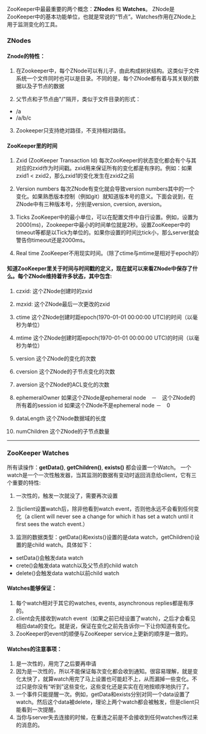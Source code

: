 ZooKeeper中最最重要的两个概念：**ZNodes** 和 **Watches**。
ZNode是ZooKeeper中的基本功能单位，也就是常说的“节点”。Watches作用在ZNode上用于监测变化的工具。

### ZNodes

#### Znode的特性：

1. 在Zookeeper中，每个ZNode可以有儿子，由此构成树状结构。这类似于文件系统一个文件同时也可以是目录。不同的是，每个ZNode都有着与其关联的数据以及子节点的数据

2. 父节点和子节点由"/"隔开，类似于文件目录的形式：
  * /a
  * /a/b/c
3. Zookeeper只支持绝对路径，不支持相对路径。

#### ZooKeeper里的时间

1. Zxid (ZooKeeper Transaction Id)
每次ZooKeeper的状态变化都会有个与其对应的zxid作为时间戳。zxid用来保证所有的变化都是有序的。例如：如果zxid1 < zxid2，那么zxid1的变化发生在zxid2之前

2. Version numbers
每次ZNode有变化就会导致version numbers其中的一个变化。如果熟悉版本控制（例如git）就知道版本号的意义。下面会说到，在ZNode中有三种版本号，分别是version, cversion, aversion。

3. Ticks
ZooKeeper中的最小单位，可以在配置文件中自行设置。例如，设置为2000(ms)，Zookeeper中最小的时间单位就是2秒。设置ZooKeeper中的timeout等都是以Tick为单位的。如果你设置的时间比tick小，那么server就会警告你timeout还是2000ms。

4. Real time
ZooKeeper不用现实时间。（除了ctime与mtime是相对于epoch的）

#### 知道ZooKeeper里关于时间与时间戳的定义，现在就可以来看ZNode中保存了什么。每个ZNode维持着许多状态，其中包含:

1. czxid:
这个ZNode创建时的zxid

2. mzxid:
这个ZNode最后一次更改的zxid

3. ctime
这个ZNode创建时距epoch(1970-01-01 00:00:00 UTC)的时间（以毫秒为单位）

4. mtime
这个ZNode创建时距epoch(1970-01-01 00:00:00 UTC)的时间（以毫秒为单位）

5. version
这个ZNode的变化的次数

6. cversion
这个ZNode的子节点变化的次数

7. aversion
这个ZNode的ACL变化的次数

8. ephemeralOwner
如果这个ZNode是ephemeral node　－　这个ZNode的所有着的session id
如果这个ZNode不是ephemeral node －　0

9. dataLength
这个ZNode数据域的长度

10. numChildren
这个ZNode的子节点数量

---

### ZooKeeper Watches
所有读操作：**getData()**, **getChildren()**, **exists()** 都会设置一个Watch。
一个watch是一个一次性触发器，当其监测的数据有变动时返回消息给client，它有三个重要的特性:

1. 一次性的，触发一次就没了，需要再次设置

2. 当client设置watch后，除非他看到watch event，否则他永远不会看到任何变化（a client will never see a change for which it has set a watch until it first sees the watch event.）

3. 监测的数据类型：getData()和exists()设置的是data watch，getChildren()设置的是child watch。具体如下：
  * setData()会触发data watch
  * crete()会触发data watch以及父节点的child watch
  * delete()会触发data watch以前child watch

#### Watches能够保证：
1. 每个watch相对于其它的watches, events, asynchronous replies都是有序的。
2. client会先接收到watch event（如果之前已经设置了watch)，之后才会看见相应data的变化。就是说，保证在变化之前先告诉你一下让你知道有变化。
3. ZooKeeper的event的顺便与ZooKeeper service上更新的顺序是一致的。

#### Watches的注意事项：
1. 是一次性的，用完了之后要再申请
2. 因为是一次性的，所以不能保证每次变化都会收到通知。很容易理解，就是变化太快了，就算watch用完了马上设置也可能赶不上，从而漏掉一些变化。不过只是你没有“听到”这些变化，这些变化还是实实在在地按顺序地执行了。
3. 一个事件只能提醒一次。例如，getData和exists分别对同一个data设置了watch。然后这个data被delete，理论上两个watch都会被触发，但是client只能看到一次提醒。
4. 当你与server失去连接的时候，在重连之前是不会接收到任何watches传过来的消息的。
